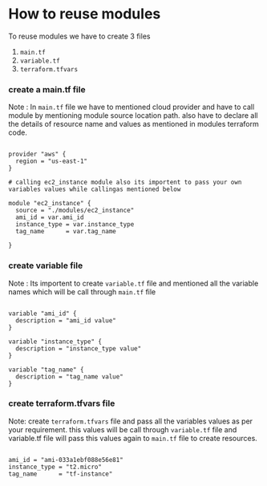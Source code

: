 # How to reuse modules
To reuse modules we have to create 3 files
1. `main.tf`
2. `variable.tf`
3. `terraform.tfvars`

### create a main.tf file
Note : In `main.tf` file we have to mentioned cloud provider and have to call module by mentioning module source location path. also have to declare all the details of resource name and values as mentioned in modules terraform code.

```

provider "aws" {
  region = "us-east-1"
}

# calling ec2_instance module also its importent to pass your own variables values while callingas mentioned below

module "ec2_instance" {
  source = "./modules/ec2_instance" 
  ami_id = var.ami_id
  instance_type = var.instance_type
  tag_name      = var.tag_name

}
```


### create variable file
Note : Its importent to create `variable.tf` file and mentioned all the variable names which will be call through `main.tf` file

```

variable "ami_id" {
  description = "ami_id value"
}

variable "instance_type" {
  description = "instance_type value"
}

variable "tag_name" {
  description = "tag_name value"
}
```

### create terraform.tfvars file
Note: create `terraform.tfvars` file and pass all the variables values as per your requirement. this values will be call through `variable.tf` file and variable.tf file will pass this values again to `main.tf` file to create resources.

```

ami_id = "ami-033a1ebf088e56e81"
instance_type = "t2.micro"
tag_name      = "tf-instance"
```
